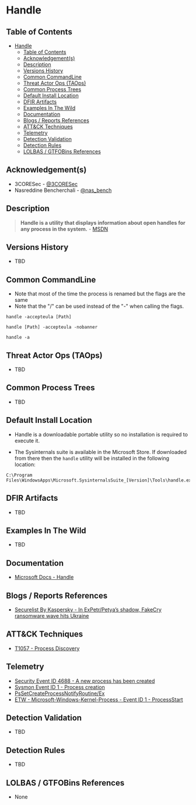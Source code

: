 # Handle

## Table of Contents

- [Handle](#handle)
  - [Table of Contents](#table-of-contents)
  - [Acknowledgement(s)](#acknowledgements)
  - [Description](#description)
  - [Versions History](#versions-history)
  - [Common CommandLine](#common-commandline)
  - [Threat Actor Ops (TAOps)](#threat-actor-ops-taops)
  - [Common Process Trees](#common-process-trees)
  - [Default Install Location](#default-install-location)
  - [DFIR Artifacts](#dfir-artifacts)
  - [Examples In The Wild](#examples-in-the-wild)
  - [Documentation](#documentation)
  - [Blogs / Reports References](#blogs--reports-references)
  - [ATT&CK Techniques](#attck-techniques)
  - [Telemetry](#telemetry)
  - [Detection Validation](#detection-validation)
  - [Detection Rules](#detection-rules)
  - [LOLBAS / GTFOBins References](#lolbas--gtfobins-references)

## Acknowledgement(s)

- 3CORESec - [@3CORESec](https://twitter.com/3CORESec)
- Nasreddine Bencherchali - [@nas_bench](https://twitter.com/nas_bench)

## Description

> **Handle is a utility that displays information about open handles for any process in the system.** - [MSDN](https://docs.microsoft.com/en-us/sysinternals/downloads/handle)

## Versions History

- TBD

## Common CommandLine

- Note that most of the time the process is renamed but the flags are the same
- Note that the "/" can be used instead of the "-" when calling the flags.

```batch
handle -accepteula [Path]

handle [Path] -accepteula -nobanner

handle -a
```

## Threat Actor Ops (TAOps)

- TBD

## Common Process Trees

- TBD

## Default Install Location

- Handle is a downloadable portable utility so no installation is required to execute it.

- The Sysinternals suite is available in the Microsoft Store. If downloaded from there then the `handle` utility will be installed in the following location:

```batch
C:\Program Files\WindowsApps\Microsoft.SysinternalsSuite_[Version]\Tools\handle.exe
```

## DFIR Artifacts

- TBD

## Examples In The Wild

- TBD

## Documentation

- [Microsoft Docs - Handle](https://docs.microsoft.com/en-us/sysinternals/downloads/handle)

## Blogs / Reports References

- [Securelist By Kaspersky - In ExPetr/Petya’s shadow, FakeCry ransomware wave hits Ukraine](https://securelist.com/in-expetrpetyas-shadow-fakecry-ransomware-wave-hits-ukraine/78973/)

## ATT&CK Techniques

- [T1057 - Process Discovery](https://attack.mitre.org/techniques/T1057/)

## Telemetry

- [Security Event ID 4688 - A new process has been created](https://www.ultimatewindowssecurity.com/securitylog/encyclopedia/event.aspx?eventID=4688)
- [Sysmon Event ID 1 - Process creation](https://www.ultimatewindowssecurity.com/securitylog/encyclopedia/event.aspx?eventid=90001)
- [PsSetCreateProcessNotifyRoutine/Ex](https://docs.microsoft.com/en-us/windows-hardware/drivers/ddi/ntddk/nf-ntddk-pssetcreateprocessnotifyroutineex)
- [ETW - Microsoft-Windows-Kernel-Process - Event ID 1 - ProcessStart](https://github.com/nasbench/EVTX-ETW-Resources)

## Detection Validation

- TBD

## Detection Rules

- TBD

## LOLBAS / GTFOBins References

- None
